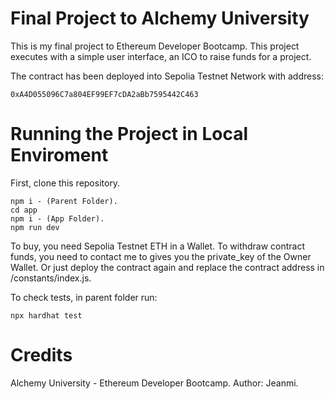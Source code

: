 # Final Project to Alchemy University

This is my final project to Ethereum Developer Bootcamp. This project executes with a simple user interface, an ICO to raise funds for a project.

The contract has been deployed into Sepolia Testnet Network with address:

```shell
0xA4D055096C7a804EF99EF7cDA2aBb7595442C463
```

# Running the Project in Local Enviroment

First, clone this repository.

```shell
npm i - (Parent Folder).
cd app
npm i - (App Folder).
npm run dev
```

To buy, you need Sepolia Testnet ETH in a Wallet. To withdraw contract funds, you need to contact me to gives you the private_key of the Owner Wallet. Or just deploy the contract again and replace the contract address in /constants/index.js.

To check tests, in parent folder run:
```shell
npx hardhat test
```

# Credits
Alchemy University - Ethereum Developer Bootcamp.
Author: Jeanmi.


